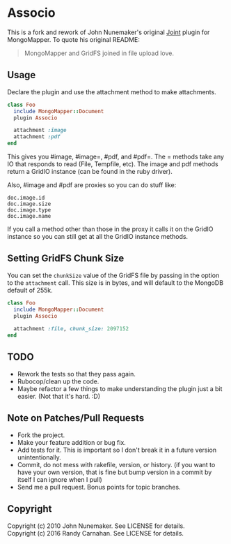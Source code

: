 # Associo

This is a fork and rework of John Nunemaker's original [Joint](https://github.com/jnunemaker/joint) plugin for
MongoMapper. To quote his original README:

> MongoMapper and GridFS joined in file upload love.

## Usage

Declare the plugin and use the attachment method to make attachments.

```ruby
class Foo
  include MongoMapper::Document
  plugin Associo

  attachment :image
  attachment :pdf
end
```

This gives you #image, #image=, #pdf, and #pdf=. The = methods take any IO that responds to read (File, Tempfile, etc). The image and pdf methods return a GridIO instance (can be found in the ruby driver).

Also, #image and #pdf are proxies so you can do stuff like:

    doc.image.id
    doc.image.size
    doc.image.type
    doc.image.name

If you call a method other than those in the proxy it calls it on the GridIO instance so you can still get at all the GridIO instance methods.

## Setting GridFS Chunk Size

You can set the `chunkSize` value of the GridFS file by passing in the option to the `attachment` call. This size is in bytes, and will default to the MongoDB default of 255k.

```ruby
class Foo
  include MongoMapper::Document
  plugin Associo
  
  attachment :file, chunk_size: 2097152
end
```

## TODO
* Rework the tests so that they pass again.
* Rubocop/clean up the code.
* Maybe refactor a few things to make understanding the plugin just a bit easier. (Not that it's hard. :D)

## Note on Patches/Pull Requests
 
* Fork the project.
* Make your feature addition or bug fix.
* Add tests for it. This is important so I don't break it in a
  future version unintentionally.
* Commit, do not mess with rakefile, version, or history.
  (if you want to have your own version, that is fine but bump version in a commit by itself I can ignore when I pull)
* Send me a pull request. Bonus points for topic branches.

## Copyright

Copyright (c) 2010 John Nunemaker. See LICENSE for details.  
Copyright (c) 2016 Randy Carnahan. See LICENSE for details.
